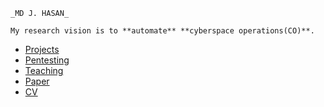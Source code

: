 
```
_MD J. HASAN_

My research vision is to **automate** **cyberspace operations(CO)**. 

```
- [Projects](pages/projects/projects.md)
- [Pentesting](pages/pentesting/pentesting.md)
- [Teaching](pages/teaching/teaching.md)
- [Paper](pages/paper/paper.md)
- [CV](pages/cv/cv.md)

